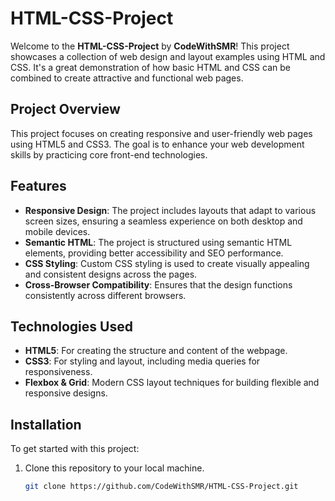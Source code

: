 # HTML-CSS-Project

Welcome to the **HTML-CSS-Project** by **CodeWithSMR**! This project showcases a collection of web design and layout examples using HTML and CSS. It's a great demonstration of how basic HTML and CSS can be combined to create attractive and functional web pages.

## Project Overview

This project focuses on creating responsive and user-friendly web pages using HTML5 and CSS3. The goal is to enhance your web development skills by practicing core front-end technologies. 

## Features

- **Responsive Design**: The project includes layouts that adapt to various screen sizes, ensuring a seamless experience on both desktop and mobile devices.
- **Semantic HTML**: The project is structured using semantic HTML elements, providing better accessibility and SEO performance.
- **CSS Styling**: Custom CSS styling is used to create visually appealing and consistent designs across the pages.
- **Cross-Browser Compatibility**: Ensures that the design functions consistently across different browsers.

## Technologies Used

- **HTML5**: For creating the structure and content of the webpage.
- **CSS3**: For styling and layout, including media queries for responsiveness.
- **Flexbox & Grid**: Modern CSS layout techniques for building flexible and responsive designs.

## Installation

To get started with this project:

1. Clone this repository to your local machine.
   
   ```bash
   git clone https://github.com/CodeWithSMR/HTML-CSS-Project.git

